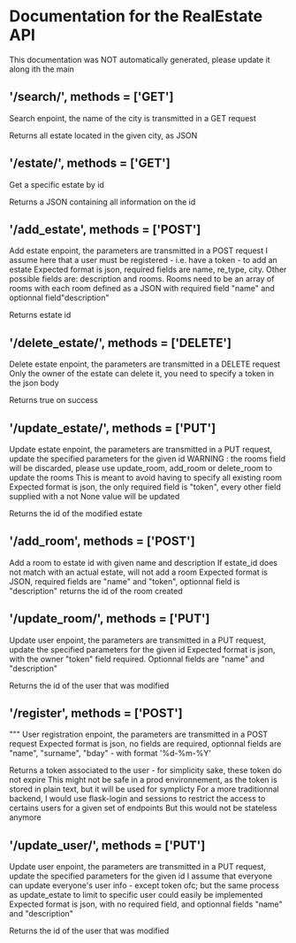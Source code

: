 # Documentation for the RealEstate API

This documentation was NOT automatically generated, please update it along ith the main

## '/search/<city>', methods = ['GET']
Search enpoint, the name of the city is transmitted in a GET request

Returns all estate located in the given city, as JSON

## '/estate/<id>', methods = ['GET']
Get a specific estate by id

Returns a JSON containing all information on the id

## '/add_estate', methods = ['POST']
Add estate enpoint, the parameters are transmitted in a POST request
I assume here that a user must be registered - i.e. have a token - to add an estate
Expected format is json, required fields are name, re_type, city. Other possible fields are: description and rooms. 
Rooms need to be an array of rooms with each room defined as a JSON with required field "name" and optionnal field"description"

Returns estate id

## '/delete_estate/<id>', methods = ['DELETE']
Delete estate enpoint, the parameters are transmitted in a DELETE request
Only the owner of the estate can delete it, you need to specify a token in the json body

Returns true on success

## '/update_estate/<id>', methods = ['PUT']
Update estate enpoint, the parameters are transmitted in a PUT request, update the specified parameters for the given id
WARNING : the rooms field will be discarded, please use update_room, add_room or delete_room to update the rooms
This is meant to avoid having to specify all existing room
Expected format is json, the only required field is "token", every other field supplied with a not None value will be updated

Returns the id of the modified estate

## '/add_room', methods = ['POST']
Add a room to estate id with given name and description 
If estate_id does not match with an actual estate, will not add a room
Expected format is JSON, required fields are "name" and "token", optionnal field is "description"
returns the id of the room created

## '/update_room/<id>', methods = ['PUT']
Update user enpoint, the parameters are transmitted in a PUT request, update the specified parameters for the given id
Expected format is json, with the owner "token" field required. Optionnal fields are "name" and "description"

Returns the id of the user that was modified

## '/register', methods = ['POST']
"""
User registration enpoint, the parameters are transmitted in a POST request
Expected format is json, no fields are required, optionnal fields are "name", "surname", "bday" - with format '%d-%m-%Y'

Returns a token associated to the user - for simplicity sake, these token do not expire 
This might not be safe in a prod environnement, as the token is stored in plain text, but it will be used for symplicty
For a more traditionnal backend, I would use flask-login and sessions to restrict the access to certains users for a given set of endpoints
But this would not be stateless anymore

## '/update_user/<id>', methods = ['PUT']
Update user enpoint, the parameters are transmitted in a PUT request, update the specified parameters for the given id
I assume that everyone can update everyone's user info - except token ofc; but the same process as update_estate to limit to specific user could easily be implemented
Expected format is json, with no required field, and optionnal fields "name" and "description"

Returns the id of the user that was modified


